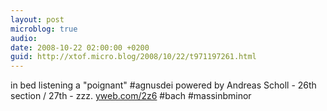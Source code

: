 ```yaml
---
layout: post
microblog: true
audio: 
date: 2008-10-22 02:00:00 +0200
guid: http://xtof.micro.blog/2008/10/22/t971197261.html
---
```

in bed listening a "poignant" #agnusdei powered by Andreas Scholl - 26th section / 27th - zzz. [yweb.com/2z6](http://yweb.com/2z6) #bach #massinbminor
